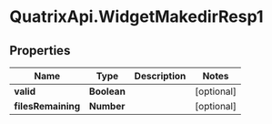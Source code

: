 # QuatrixApi.WidgetMakedirResp1

## Properties
Name | Type | Description | Notes
------------ | ------------- | ------------- | -------------
**valid** | **Boolean** |  | [optional] 
**filesRemaining** | **Number** |  | [optional] 


